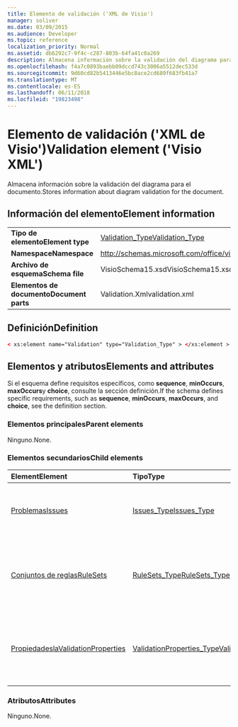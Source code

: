 ```yaml
---
title: Elemento de validación ('XML de Visio')
manager: soliver
ms.date: 03/09/2015
ms.audience: Developer
ms.topic: reference
localization_priority: Normal
ms.assetid: db6292c7-9f4c-c287-803b-64fa41c0a269
description: Almacena información sobre la validación del diagrama para el documento.
ms.openlocfilehash: f4a7c0893baebb09dccd743c3006a5512dec533d
ms.sourcegitcommit: 9d60cd82b5413446e5bc8ace2cd689f683fb41a7
ms.translationtype: MT
ms.contentlocale: es-ES
ms.lasthandoff: 06/11/2018
ms.locfileid: "19823498"
---
```

# <a name="validation-element-visio-xml"></a><span data-ttu-id="7e01c-103">Elemento de validación ('XML de Visio')</span><span class="sxs-lookup"><span data-stu-id="7e01c-103">Validation element ('Visio XML')</span></span>

<span data-ttu-id="7e01c-104">Almacena información sobre la validación del diagrama para el documento.</span><span class="sxs-lookup"><span data-stu-id="7e01c-104">Stores information about diagram validation for the document.</span></span>
  
## <a name="element-information"></a><span data-ttu-id="7e01c-105">Información del elemento</span><span class="sxs-lookup"><span data-stu-id="7e01c-105">Element information</span></span>

|||
|:-----|:-----|
|<span data-ttu-id="7e01c-106">**Tipo de elemento**</span><span class="sxs-lookup"><span data-stu-id="7e01c-106">**Element type**</span></span> <br/> |[<span data-ttu-id="7e01c-107">Validation_Type</span><span class="sxs-lookup"><span data-stu-id="7e01c-107">Validation_Type</span></span>](validation_type-complextypevisio-xml.md) <br/> |
|<span data-ttu-id="7e01c-108">**Namespace**</span><span class="sxs-lookup"><span data-stu-id="7e01c-108">**Namespace**</span></span> <br/> |http://schemas.microsoft.com/office/visio/2012/main  <br/> |
|<span data-ttu-id="7e01c-109">**Archivo de esquema**</span><span class="sxs-lookup"><span data-stu-id="7e01c-109">**Schema file**</span></span> <br/> |<span data-ttu-id="7e01c-110">VisioSchema15.xsd</span><span class="sxs-lookup"><span data-stu-id="7e01c-110">VisioSchema15.xsd</span></span>  <br/> |
|<span data-ttu-id="7e01c-111">**Elementos de documento**</span><span class="sxs-lookup"><span data-stu-id="7e01c-111">**Document parts**</span></span> <br/> |<span data-ttu-id="7e01c-112">Validation.Xml</span><span class="sxs-lookup"><span data-stu-id="7e01c-112">validation.xml</span></span>  <br/> |
   
## <a name="definition"></a><span data-ttu-id="7e01c-113">Definición</span><span class="sxs-lookup"><span data-stu-id="7e01c-113">Definition</span></span>

```XML
< xs:element name="Validation" type="Validation_Type" > </xs:element >
```

## <a name="elements-and-attributes"></a><span data-ttu-id="7e01c-114">Elementos y atributos</span><span class="sxs-lookup"><span data-stu-id="7e01c-114">Elements and attributes</span></span>

<span data-ttu-id="7e01c-115">Si el esquema define requisitos específicos, como **sequence**, **minOccurs**, **maxOccurs**y **choice**, consulte la sección definición.</span><span class="sxs-lookup"><span data-stu-id="7e01c-115">If the schema defines specific requirements, such as **sequence**, **minOccurs**, **maxOccurs**, and **choice**, see the definition section.</span></span> 
  
### <a name="parent-elements"></a><span data-ttu-id="7e01c-116">Elementos principales</span><span class="sxs-lookup"><span data-stu-id="7e01c-116">Parent elements</span></span>

<span data-ttu-id="7e01c-117">Ninguno.</span><span class="sxs-lookup"><span data-stu-id="7e01c-117">None.</span></span>
  
### <a name="child-elements"></a><span data-ttu-id="7e01c-118">Elementos secundarios</span><span class="sxs-lookup"><span data-stu-id="7e01c-118">Child elements</span></span>

|<span data-ttu-id="7e01c-119">**Element**</span><span class="sxs-lookup"><span data-stu-id="7e01c-119">**Element**</span></span>|<span data-ttu-id="7e01c-120">**Tipo**</span><span class="sxs-lookup"><span data-stu-id="7e01c-120">**Type**</span></span>|<span data-ttu-id="7e01c-121">**Descripción**</span><span class="sxs-lookup"><span data-stu-id="7e01c-121">**Description**</span></span>|
|:-----|:-----|:-----|
|[<span data-ttu-id="7e01c-122">Problemas</span><span class="sxs-lookup"><span data-stu-id="7e01c-122">Issues</span></span>](issues-element-validation_type-complextypevisio-xml.md) <br/> |[<span data-ttu-id="7e01c-123">Issues_Type</span><span class="sxs-lookup"><span data-stu-id="7e01c-123">Issues_Type</span></span>](issues_type-complextypevisio-xml.md) <br/> |<span data-ttu-id="7e01c-124">Contiene todos los elementos de **problema** para el documento.</span><span class="sxs-lookup"><span data-stu-id="7e01c-124">Contains all the **Issue** elements for the document.</span></span>  <br/> |
|[<span data-ttu-id="7e01c-125">Conjuntos de reglas</span><span class="sxs-lookup"><span data-stu-id="7e01c-125">RuleSets</span></span>](rulesets-element-validation_type-complextypevisio-xml.md) <br/> |[<span data-ttu-id="7e01c-126">RuleSets_Type</span><span class="sxs-lookup"><span data-stu-id="7e01c-126">RuleSets_Type</span></span>](rulesets_type-complextypevisio-xml.md) <br/> |<span data-ttu-id="7e01c-127">Incluye un elemento de **conjunto de reglas** para cada regla de validación establecida en el documento.</span><span class="sxs-lookup"><span data-stu-id="7e01c-127">Includes a **RuleSet** element for each validation rule set in the document.</span></span>  <br/> |
|[<span data-ttu-id="7e01c-128">Propiedadesla</span><span class="sxs-lookup"><span data-stu-id="7e01c-128">ValidationProperties</span></span>](validationproperties-element-validation_type-complextypevisio-xml.md) <br/> |[<span data-ttu-id="7e01c-129">ValidationProperties_Type</span><span class="sxs-lookup"><span data-stu-id="7e01c-129">ValidationProperties_Type</span></span>](validationproperties_type-complextypevisio-xml.md) <br/> |<span data-ttu-id="7e01c-130">Encapsula las propiedades que están relacionadas con la validación del documento.</span><span class="sxs-lookup"><span data-stu-id="7e01c-130">Encapsulates the properties that are related to the document's validation.</span></span>  <br/> |
   
### <a name="attributes"></a><span data-ttu-id="7e01c-131">Atributos</span><span class="sxs-lookup"><span data-stu-id="7e01c-131">Attributes</span></span>

<span data-ttu-id="7e01c-132">Ninguno.</span><span class="sxs-lookup"><span data-stu-id="7e01c-132">None.</span></span>
  

